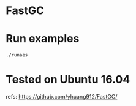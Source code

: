 # FastGC


# Run examples

```sh
./runaes
```

# Tested on Ubuntu 16.04

refs: https://github.com/yhuang912/FastGC/